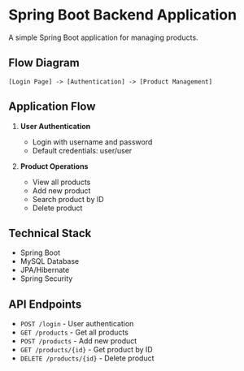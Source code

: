 # Spring Boot Backend Application

A simple Spring Boot application for managing products.

## Flow Diagram
```
[Login Page] -> [Authentication] -> [Product Management]
```

## Application Flow

1. **User Authentication**
   - Login with username and password
   - Default credentials: user/user

2. **Product Operations**
   - View all products
   - Add new product
   - Search product by ID
   - Delete product

## Technical Stack
- Spring Boot
- MySQL Database
- JPA/Hibernate
- Spring Security

## API Endpoints
- `POST /login` - User authentication
- `GET /products` - Get all products
- `POST /products` - Add new product
- `GET /products/{id}` - Get product by ID
- `DELETE /products/{id}` - Delete product

